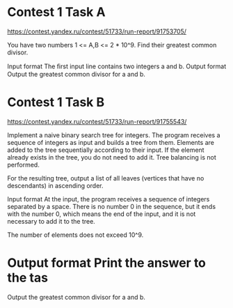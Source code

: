 # Contest 1 Task A
https://contest.yandex.ru/contest/51733/run-report/91753705/

You have two numbers 1 <= A,B <= 2 * 10^9. Find their greatest common divisor.

Input format
The ﬁrst input line contains two integers a and b.
Output format
Output the greatest common divisor for a and b.
# Contest 1 Task B
https://contest.yandex.ru/contest/51733/run-report/91755543/

Implement a naive binary search tree for integers. The program receives a sequence of integers as input and builds a tree from them. Elements are added to the tree sequentially according to their input. If the element already exists in the tree, you do not need to add it. Tree balancing is not performed.

For the resulting tree, output a list of all leaves (vertices that have no descendants) in ascending order.

Input format
At the input, the program receives a sequence of integers separated by a space. There is no number 0 in the sequence, but it ends with the number 0, which means the end of the input, and it is not necessary to add it to the tree.

The number of elements does not exceed 10^9.

Output format
Print the answer to the tas
=======
Output the greatest common divisor for a and b.
